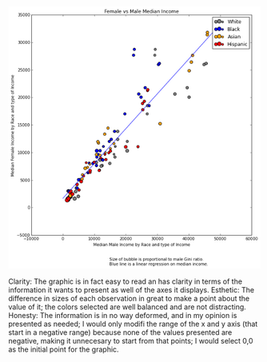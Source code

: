 ![Alt text](mrevans1.png)

Clarity: The graphic is in fact easy to read an has clarity in terms of the information it wants to present as well
of the axes it displays.
Esthetic: The difference in sizes of each observation in great to make a point about the value of it; the colors
selected are well balanced and are not distracting.
Honesty: The information is in no way deformed, and in my opinion is presented as needed; I would only 
modifi the range of the x and y axis (that start in a negative range) because none of the values presented 
are negative, making it unnecesary to start from that points; I would select 0,0 as the initial point for the
graphic. 